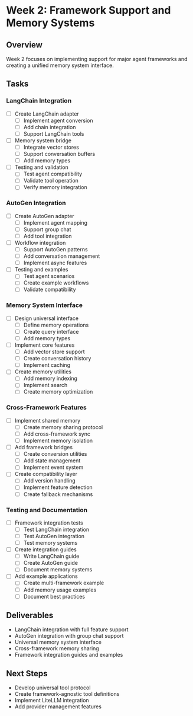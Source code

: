 # Week 2: Framework Support and Memory Systems

## Overview
Week 2 focuses on implementing support for major agent frameworks and creating a unified memory system interface.

## Tasks

### LangChain Integration
- [ ] Create LangChain adapter
  - [ ] Implement agent conversion
  - [ ] Add chain integration
  - [ ] Support LangChain tools
- [ ] Memory system bridge
  - [ ] Integrate vector stores
  - [ ] Support conversation buffers
  - [ ] Add memory types
- [ ] Testing and validation
  - [ ] Test agent compatibility
  - [ ] Validate tool operation
  - [ ] Verify memory integration

### AutoGen Integration
- [ ] Create AutoGen adapter
  - [ ] Implement agent mapping
  - [ ] Support group chat
  - [ ] Add tool integration
- [ ] Workflow integration
  - [ ] Support AutoGen patterns
  - [ ] Add conversation management
  - [ ] Implement async features
- [ ] Testing and examples
  - [ ] Test agent scenarios
  - [ ] Create example workflows
  - [ ] Validate compatibility

### Memory System Interface
- [ ] Design universal interface
  - [ ] Define memory operations
  - [ ] Create query interface
  - [ ] Add memory types
- [ ] Implement core features
  - [ ] Add vector store support
  - [ ] Create conversation history
  - [ ] Implement caching
- [ ] Create memory utilities
  - [ ] Add memory indexing
  - [ ] Implement search
  - [ ] Create memory optimization

### Cross-Framework Features
- [ ] Implement shared memory
  - [ ] Create memory sharing protocol
  - [ ] Add cross-framework sync
  - [ ] Implement memory isolation
- [ ] Add framework bridges
  - [ ] Create conversion utilities
  - [ ] Add state management
  - [ ] Implement event system
- [ ] Create compatibility layer
  - [ ] Add version handling
  - [ ] Implement feature detection
  - [ ] Create fallback mechanisms

### Testing and Documentation
- [ ] Framework integration tests
  - [ ] Test LangChain integration
  - [ ] Test AutoGen integration
  - [ ] Test memory systems
- [ ] Create integration guides
  - [ ] Write LangChain guide
  - [ ] Create AutoGen guide
  - [ ] Document memory systems
- [ ] Add example applications
  - [ ] Create multi-framework example
  - [ ] Add memory usage examples
  - [ ] Document best practices

## Deliverables
- LangChain integration with full feature support
- AutoGen integration with group chat support
- Universal memory system interface
- Cross-framework memory sharing
- Framework integration guides and examples

## Next Steps
- Develop universal tool protocol
- Create framework-agnostic tool definitions
- Implement LiteLLM integration
- Add provider management features
